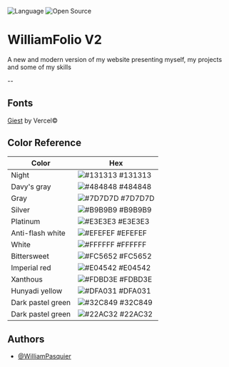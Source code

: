 ![Language](https://img.shields.io/badge/Language-JavaScript-ffcc14)
![Open Source](https://badges.frapsoft.com/os/v2/open-source.svg?v=103)

# WilliamFolio V2

A new and modern version of my website presenting myself, my projects and some of my skills

--

## Fonts

[Giest](https://vercel.com/font) by Vercel©

## Color Reference

| Color             | Hex                                                                |
| ----------------- | ------------------------------------------------------------------ |
| Night | ![#131313](https://via.placeholder.com/10/131313?text=+) #131313 |
| Davy's gray | ![#484848](https://via.placeholder.com/10/484848?text=+) #484848 |
| Gray | ![#7D7D7D](https://via.placeholder.com/10/7D7D7D?text=+) #7D7D7D |
| Silver | ![#B9B9B9](https://via.placeholder.com/10/B9B9B9?text=+) #B9B9B9 |
| Platinum | ![#E3E3E3](https://via.placeholder.com/10/E3E3E3?text=+) #E3E3E3 |
| Anti-flash white | ![#EFEFEF](https://via.placeholder.com/10/EFEFEF?text=+) #EFEFEF |
| White | ![#FFFFFF](https://via.placeholder.com/10/FFFFFF?text=+) #FFFFFF |
| Bittersweet | ![#FC5652](https://via.placeholder.com/10/FC5652?text=+) #FC5652 |
| Imperial red | ![#E04542](https://via.placeholder.com/10/E04542?text=+) #E04542 |
| Xanthous | ![#FDBD3E](https://via.placeholder.com/10/FDBD3E?text=+) #FDBD3E |
| Hunyadi yellow | ![#DFA031](https://via.placeholder.com/10/DFA031?text=+) #DFA031 |
| Dark pastel green | ![#32C849](https://via.placeholder.com/10/32C849?text=+) #32C849 |
| Dark pastel green | ![#22AC32](https://via.placeholder.com/10/22AC32?text=+) #22AC32 |


## Authors

- [@WilliamPasquier](https://github.com/WilliamPasquier)

